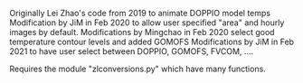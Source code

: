 Originally Lei Zhao's code from 2019 to animate DOPPIO model temps
Modification by JiM in Feb 2020 to allow user specified "area" and hourly images by default. 
Modifications by Mingchao in Feb 2020 select good temperature contour levels and added GOMOFS
Modifications by JiM in Feb 2021 to have user select between DOPPIO,  GOMOFS, FVCOM,  ....

Requires the module "zlconversions.py" which have many functions.
